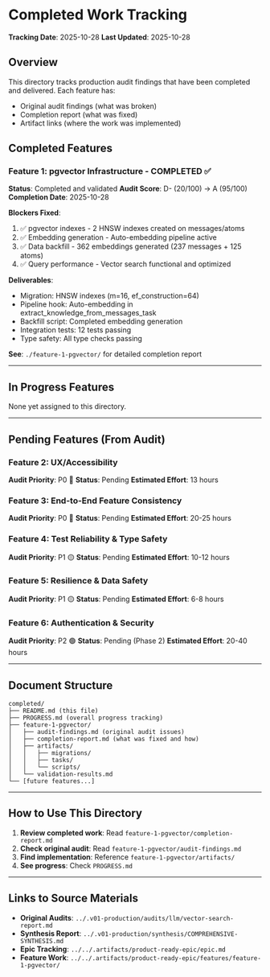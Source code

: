 # Completed Work Tracking

**Tracking Date**: 2025-10-28
**Last Updated**: 2025-10-28

## Overview

This directory tracks production audit findings that have been completed and delivered. Each feature has:
- Original audit findings (what was broken)
- Completion report (what was fixed)
- Artifact links (where the work was implemented)

## Completed Features

### Feature 1: pgvector Infrastructure - COMPLETED ✅
**Status**: Completed and validated
**Audit Score**: D- (20/100) → A (95/100)
**Completion Date**: 2025-10-28

**Blockers Fixed**:
1. ✅ pgvector indexes - 2 HNSW indexes created on messages/atoms
2. ✅ Embedding generation - Auto-embedding pipeline active
3. ✅ Data backfill - 362 embeddings generated (237 messages + 125 atoms)
4. ✅ Query performance - Vector search functional and optimized

**Deliverables**:
- Migration: HNSW indexes (m=16, ef_construction=64)
- Pipeline hook: Auto-embedding in extract_knowledge_from_messages_task
- Backfill script: Completed embedding generation
- Integration tests: 12 tests passing
- Type safety: All type checks passing

**See**: `./feature-1-pgvector/` for detailed completion report

---

## In Progress Features

None yet assigned to this directory.

---

## Pending Features (From Audit)

### Feature 2: UX/Accessibility
**Audit Priority**: P0 🔴
**Status**: Pending
**Estimated Effort**: 13 hours

### Feature 3: End-to-End Feature Consistency
**Audit Priority**: P0 🔴
**Status**: Pending
**Estimated Effort**: 20-25 hours

### Feature 4: Test Reliability & Type Safety
**Audit Priority**: P1 🟡
**Status**: Pending
**Estimated Effort**: 10-12 hours

### Feature 5: Resilience & Data Safety
**Audit Priority**: P1 🟡
**Status**: Pending
**Estimated Effort**: 6-8 hours

### Feature 6: Authentication & Security
**Audit Priority**: P2 🟢
**Status**: Pending (Phase 2)
**Estimated Effort**: 20-40 hours

---

## Document Structure

```
completed/
├── README.md (this file)
├── PROGRESS.md (overall progress tracking)
├── feature-1-pgvector/
│   ├── audit-findings.md (original audit issues)
│   ├── completion-report.md (what was fixed and how)
│   ├── artifacts/
│   │   ├── migrations/
│   │   ├── tasks/
│   │   └── scripts/
│   └── validation-results.md
└── [future features...]
```

---

## How to Use This Directory

1. **Review completed work**: Read `feature-1-pgvector/completion-report.md`
2. **Check original audit**: Read `feature-1-pgvector/audit-findings.md`
3. **Find implementation**: Reference `feature-1-pgvector/artifacts/`
4. **See progress**: Check `PROGRESS.md`

---

## Links to Source Materials

- **Original Audits**: `../.v01-production/audits/llm/vector-search-report.md`
- **Synthesis Report**: `../.v01-production/synthesis/COMPREHENSIVE-SYNTHESIS.md`
- **Epic Tracking**: `../../.artifacts/product-ready-epic/epic.md`
- **Feature Work**: `../../.artifacts/product-ready-epic/features/feature-1-pgvector/`


